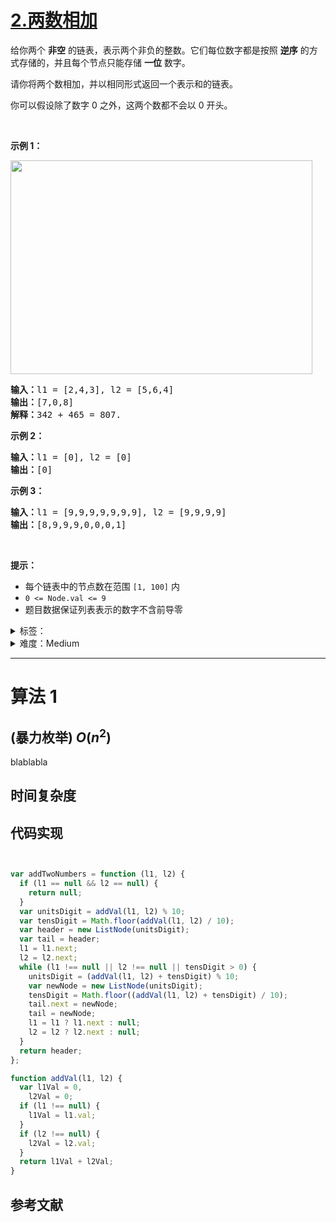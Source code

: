 # [2.两数相加](https://leetcode.cn/problems/add-two-numbers/)

<p>给你两个 <strong>非空</strong> 的链表，表示两个非负的整数。它们每位数字都是按照 <strong>逆序</strong> 的方式存储的，并且每个节点只能存储 <strong>一位</strong> 数字。</p>

<p>请你将两个数相加，并以相同形式返回一个表示和的链表。</p>

<p>你可以假设除了数字 0 之外，这两个数都不会以 0 开头。</p>

<p> </p>

<p><strong>示例 1：</strong></p>
<img alt="" src="https://assets.leetcode-cn.com/aliyun-lc-upload/uploads/2021/01/02/addtwonumber1.jpg" style="width: 483px; height: 342px;" />
<pre>
<strong>输入：</strong>l1 = [2,4,3], l2 = [5,6,4]
<strong>输出：</strong>[7,0,8]
<strong>解释：</strong>342 + 465 = 807.
</pre>

<p><strong>示例 2：</strong></p>

<pre>
<strong>输入：</strong>l1 = [0], l2 = [0]
<strong>输出：</strong>[0]
</pre>

<p><strong>示例 3：</strong></p>

<pre>
<strong>输入：</strong>l1 = [9,9,9,9,9,9,9], l2 = [9,9,9,9]
<strong>输出：</strong>[8,9,9,9,0,0,0,1]
</pre>

<p> </p>

<p><strong>提示：</strong></p>

<ul>
	<li>每个链表中的节点数在范围 <code>[1, 100]</code> 内</li>
	<li><code>0 <= Node.val <= 9</code></li>
	<li>题目数据保证列表表示的数字不含前导零</li>
</ul>

<details>
<summary>标签：</summary>
['递归', '链表', '数学']
</details>

<details>
<summary>难度：Medium</summary>
喜欢：8425
</details>

---

# 算法 1

## (暴力枚举) $O(n^2)$

blablabla

## 时间复杂度

## 代码实现

```java []

```

```cpp []

```

```javascript []
var addTwoNumbers = function (l1, l2) {
  if (l1 == null && l2 == null) {
    return null;
  }
  var unitsDigit = addVal(l1, l2) % 10;
  var tensDigit = Math.floor(addVal(l1, l2) / 10);
  var header = new ListNode(unitsDigit);
  var tail = header;
  l1 = l1.next;
  l2 = l2.next;
  while (l1 !== null || l2 !== null || tensDigit > 0) {
    unitsDigit = (addVal(l1, l2) + tensDigit) % 10;
    var newNode = new ListNode(unitsDigit);
    tensDigit = Math.floor((addVal(l1, l2) + tensDigit) / 10);
    tail.next = newNode;
    tail = newNode;
    l1 = l1 ? l1.next : null;
    l2 = l2 ? l2.next : null;
  }
  return header;
};

function addVal(l1, l2) {
  var l1Val = 0,
    l2Val = 0;
  if (l1 !== null) {
    l1Val = l1.val;
  }
  if (l2 !== null) {
    l2Val = l2.val;
  }
  return l1Val + l2Val;
}
```

## 参考文献

